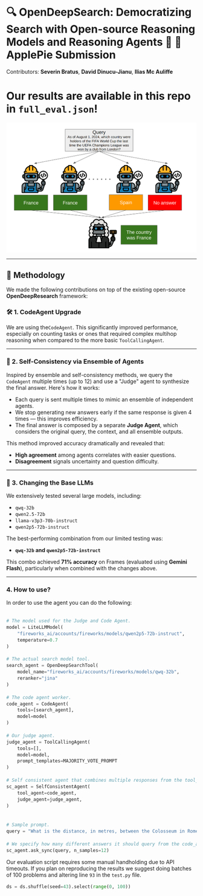 # 🔍 OpenDeepSearch: Democratizing Search with Open-source Reasoning Models and Reasoning Agents 🚀  🍏 ApplePie Submission

Contributors: **Severin Bratus**, **David Dinucu-Jianu**, **Ilias Mc Auliffe**
# Our results are available in this repo in `full_eval.json`!

![alt text](image.png)

---

## 🧠 Methodology

We made the following contributions on top of the existing open-source **OpenDeepResearch** framework:

### 🛠️ 1. CodeAgent Upgrade  
We are using the`CodeAgent`. This significantly improved performance, especially on counting tasks or ones that required complex multihop reasoning when compared to the more basic `ToolCallingAgent`.

----

### 🧪 2. Self-Consistency via Ensemble of Agents  
Inspired by ensemble and self-consistency methods, we query the `CodeAgent` multiple times (up to 12) and use a "Judge" agent to synthesize the final answer. Here's how it works:

- Each query is sent multiple times to mimic an ensemble of independent agents.
- We stop generating new answers early if the same response is given 4 times — this improves efficiency.
- The final answer is composed by a separate **Judge Agent**, which considers the original query, the context, and all ensemble outputs.

This method improved accuracy dramatically and revealed that:
- **High agreement** among agents correlates with easier questions.
- **Disagreement** signals uncertainty and question difficulty.

---

### 🧠 3. Changing the Base LLMs  
We extensively tested several large models, including:
- `qwq-32b`
- `qwen2.5-72b`
- `llama-v3p3-70b-instruct`
- `qwen2p5-72b-instruct`

The best-performing combination from our limited testing was:
- **`qwq-32b` and `qwen2p5-72b-instruct`**

This combo achieved **71% accuracy** on Frames (evaluated using **Gemini Flash**), particularly when combined with the changes above.

---

### 4. How to use?


In order to use the agent you can do the following:
```python

# The model used for the Judge and Code Agent.
model = LiteLLMModel(
    "fireworks_ai/accounts/fireworks/models/qwen2p5-72b-instruct",
    temperature=0.7
)

# The actual search model tool.
search_agent = OpenDeepSearchTool(
    model_name="fireworks_ai/accounts/fireworks/models/qwq-32b", 
    reranker="jina"
)

# The code agent worker.
code_agent = CodeAgent(
    tools=[search_agent],
    model=model
)

# Our judge agent.
judge_agent = ToolCallingAgent(
    tools=[],
    model=model,
    prompt_templates=MAJORITY_VOTE_PROMPT
)

# Self consistent agent that combines multiple responses from the tool_agent using the judge_agent.
sc_agent = SelfConsistentAgent(
    tool_agent=code_agent,
    judge_agent=judge_agent,
)


# Sample prompt.
query = "What is the distance, in metres, between the Colosseum in Rome and the Rialto bridge in Venice"

# We specify how many different answers it should query from the code_agent.
sc_agent.ask_sync(query, n_samples=12)
```

Our evaluation script requires some manual handholding due to API timeouts. If you plan on reproducing the results we suggest doing batches of 100 problems and altering line `93` in the `test.py` file.

```python
ds = ds.shuffle(seed=43).select(range(0, 100))
```